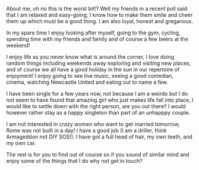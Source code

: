 About me, oh no this is the worst bit!? Well my friends in a recent poll said that I am relaxed and easy-going, I know how to make them smile and cheer them up which must be a good thing. I am also loyal, honest and gregarious.

In my spare time I enjoy looking after myself, going to the gym, cycling, spending time with my friends and family and of course a few beers at the weekend!

I enjoy life as you never know what is around the corner, I love doing random things including weekends away exploring and visiting new places, and of course we all have a good holiday in the sun in our repertoire of enjoyment! I enjoy going to see live music, seeing a good comedian, cinema, watching Newcastle United and eating out to name a few.

I have been single for a few years now, not because I am a weirdo but I do not seem to have found that amazing girl who just makes life fall into place, I would like to settle down with the right person, are you out there? I would however rather stay as a happy singleton than part of an unhapppy couple.

I am not interested in crazy women who want to get married tomorrow, Rome was not built in a day! I have a good job (I am a driller, think Armageddon not DIY SOS!). I have got a full head of hair, my own teeth, and my own car.

The rest is for you to find out of course so if you sound of similar mind and enjoy some of the things that I do why not get in touch?